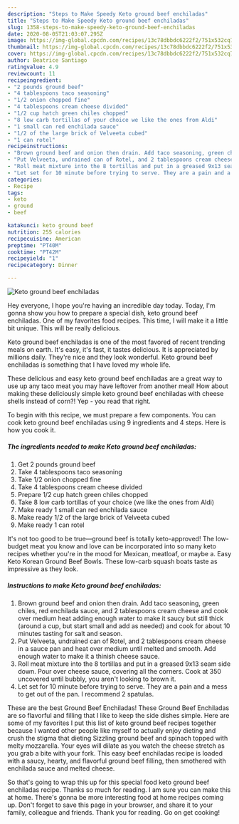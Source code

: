 ```yaml
---
description: "Steps to Make Speedy Keto ground beef enchiladas"
title: "Steps to Make Speedy Keto ground beef enchiladas"
slug: 1358-steps-to-make-speedy-keto-ground-beef-enchiladas
date: 2020-08-05T21:03:07.295Z
image: https://img-global.cpcdn.com/recipes/13c78dbbdc6222f2/751x532cq70/keto-ground-beef-enchiladas-recipe-main-photo.jpg
thumbnail: https://img-global.cpcdn.com/recipes/13c78dbbdc6222f2/751x532cq70/keto-ground-beef-enchiladas-recipe-main-photo.jpg
cover: https://img-global.cpcdn.com/recipes/13c78dbbdc6222f2/751x532cq70/keto-ground-beef-enchiladas-recipe-main-photo.jpg
author: Beatrice Santiago
ratingvalue: 4.9
reviewcount: 11
recipeingredient:
- "2 pounds ground beef"
- "4 tablespoons taco seasoning"
- "1/2 onion chopped fine"
- "4 tablespoons cream cheese divided"
- "1/2 cup hatch green chiles chopped"
- "8 low carb tortillas of your choice we like the ones from Aldi"
- "1 small can red enchilada sauce"
- "1/2 of the large brick of Velveeta cubed"
- "1 can rotel"
recipeinstructions:
- "Brown ground beef and onion then drain. Add taco seasoning, green chiles, red enchilada sauce, and 2 tablespoons cream cheese and cook over medium heat adding enough water to make it saucy but still thick (around a cup, but start small and add as needed) and cook for about 10 minutes tasting for salt and season."
- "Put Velveeta, undrained can of Rotel, and 2 tablespoons cream cheese in a sauce pan and heat over medium until melted and smooth. Add enough water to make it a thinish cheese sauce."
- "Roll meat mixture into the 8 tortillas and put in a greased 9x13 seam side down. Pour over cheese sauce, covering all the corners. Cook at 350 uncovered until bubbly, you aren&#39;t looking to brown it."
- "Let set for 10 minute before trying to serve. They are a pain and a mess to get out of the pan. I recommend 2 spatulas."
categories:
- Recipe
tags:
- keto
- ground
- beef

katakunci: keto ground beef 
nutrition: 255 calories
recipecuisine: American
preptime: "PT40M"
cooktime: "PT42M"
recipeyield: "1"
recipecategory: Dinner

---
```



![Keto ground beef enchiladas](https://img-global.cpcdn.com/recipes/13c78dbbdc6222f2/751x532cq70/keto-ground-beef-enchiladas-recipe-main-photo.jpg)

Hey everyone, I hope you're having an incredible day today. Today, I'm gonna show you how to prepare a special dish, keto ground beef enchiladas. One of my favorites food recipes. This time, I will make it a little bit unique. This will be really delicious.

Keto ground beef enchiladas is one of the most favored of recent trending meals on earth. It's easy, it's fast, it tastes delicious. It is appreciated by millions daily. They're nice and they look wonderful. Keto ground beef enchiladas is something that I have loved my whole life.

These delicious and easy keto ground beef enchiladas are a great way to use up any taco meat you may have leftover from another meal! How about making these deliciously simple keto ground beef enchiladas with cheese shells instead of corn?! Yep - you read that right.


To begin with this recipe, we must prepare a few components. You can cook keto ground beef enchiladas using 9 ingredients and 4 steps. Here is how you cook it.

<!--inarticleads1-->

##### The ingredients needed to make Keto ground beef enchiladas:

1. Get 2 pounds ground beef
1. Take 4 tablespoons taco seasoning
1. Take 1/2 onion chopped fine
1. Take 4 tablespoons cream cheese divided
1. Prepare 1/2 cup hatch green chiles chopped
1. Take 8 low carb tortillas of your choice (we like the ones from Aldi)
1. Make ready 1 small can red enchilada sauce
1. Make ready 1/2 of the large brick of Velveeta cubed
1. Make ready 1 can rotel


It&#39;s not too good to be true—ground beef is totally keto-approved! The low-budget meat you know and love can be incorporated into so many keto recipes whether you&#39;re in the mood for Mexican, meatloaf, or maybe a. Easy Keto Korean Ground Beef Bowls. These low-carb squash boats taste as impressive as they look. 

<!--inarticleads2-->

##### Instructions to make Keto ground beef enchiladas:

1. Brown ground beef and onion then drain. Add taco seasoning, green chiles, red enchilada sauce, and 2 tablespoons cream cheese and cook over medium heat adding enough water to make it saucy but still thick (around a cup, but start small and add as needed) and cook for about 10 minutes tasting for salt and season.
1. Put Velveeta, undrained can of Rotel, and 2 tablespoons cream cheese in a sauce pan and heat over medium until melted and smooth. Add enough water to make it a thinish cheese sauce.
1. Roll meat mixture into the 8 tortillas and put in a greased 9x13 seam side down. Pour over cheese sauce, covering all the corners. Cook at 350 uncovered until bubbly, you aren&#39;t looking to brown it.
1. Let set for 10 minute before trying to serve. They are a pain and a mess to get out of the pan. I recommend 2 spatulas.


These are the best Ground Beef Enchiladas! These Ground Beef Enchiladas are so flavorful and filling that I like to keep the side dishes simple. Here are some of my favorites I put this list of keto ground beef recipes together because I wanted other people like myself to actually enjoy dieting and crush the stigma that dieting Sizzling ground beef and spinach topped with melty mozzarella. Your eyes will dilate as you watch the cheese stretch as you grab a bite with your fork. This easy beef enchiladas recipe is loaded with a saucy, hearty, and flavorful ground beef filling, then smothered with enchilada sauce and melted cheese. 

So that's going to wrap this up for this special food keto ground beef enchiladas recipe. Thanks so much for reading. I am sure you can make this at home. There's gonna be more interesting food at home recipes coming up. Don't forget to save this page in your browser, and share it to your family, colleague and friends. Thank you for reading. Go on get cooking!
